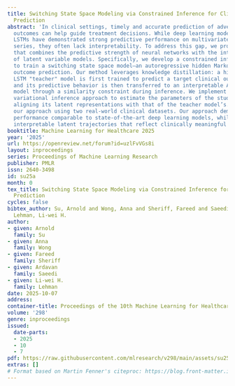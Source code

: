 ```yaml
---
title: Switching State Space Modeling via Constrained Inference for Clinical Outcome
  Prediction
abstract: 'In clinical settings, timely and accurate prediction of adverse patient
  outcomes can help guide treatment decisions. While deep learning models such as
  LSTMs have demonstrated strong predictive performance on multivariate clinical time
  series, they often lack interpretability. To address this gap, we propose a framework
  that combines the predictive strength of neural networks with the interpretability
  of latent variable models. Specifically, we develop a constrained inference approach
  to train a switching state space model—an autoregressive hidden Markov model (AR-HMM)—for
  outcome prediction. Our method leverages knowledge distillation: a high-capacity
  LSTM "teacher" model is first trained to predict a target clinical outcome of interest,
  and its predictive behavior is then transferred to an interpretable AR-HMM "student"
  model through a similarity constraint during inference. We implement a constrained
  variational inference approach to estimate the parameters of the student model while
  aligning its latent representations with that of the teacher model’s. We evaluated
  our approach using two real-world clinical datasets. Our approach demonstrates predictive
  performance comparable to state-of-the-art deep learning models, while producing
  interpretable latent trajectories that reflect clinically meaningful patient states.'
booktitle: Machine Learning for Healthcare 2025
year: '2025'
url: https://openreview.net/forum?id=uzlFvVGs8i
layout: inproceedings
series: Proceedings of Machine Learning Research
publisher: PMLR
issn: 2640-3498
id: su25a
month: 0
tex_title: Switching State Space Modeling via Constrained Inference for Clinical Outcome
  Prediction
cycles: false
bibtex_author: Su, Arnold and Wong, Anna and Sheriff, Fareed and Saeedi, Ardavan and
  Lehman, Li-wei H.
author:
- given: Arnold
  family: Su
- given: Anna
  family: Wong
- given: Fareed
  family: Sheriff
- given: Ardavan
  family: Saeedi
- given: Li-wei H.
  family: Lehman
date: 2025-10-07
address:
container-title: Proceedings of the 10th Machine Learning for Healthcare Conference
volume: '298'
genre: inproceedings
issued:
  date-parts:
  - 2025
  - 10
  - 7
pdf: https://raw.githubusercontent.com/mlresearch/v298/main/assets/su25a/su25a.pdf
extras: []
# Format based on Martin Fenner's citeproc: https://blog.front-matter.io/posts/citeproc-yaml-for-bibliographies/
---
```

